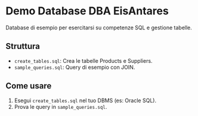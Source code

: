 # Demo Database DBA EisAntares 

Database di esempio per esercitarsi su competenze SQL e gestione tabelle.  

## Struttura  
- `create_tables.sql`: Crea le tabelle Products e Suppliers.  
- `sample_queries.sql`: Query di esempio con JOIN.  

## Come usare  
1. Esegui `create_tables.sql` nel tuo DBMS (es: Oracle SQL).  
2. Prova le query in `sample_queries.sql`.  
